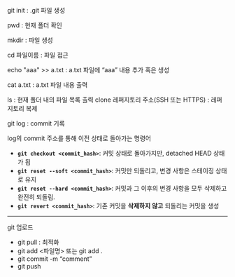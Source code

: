 git init : .git 파일 생성

pwd : 현재 폴더 확인

mkdir : 파일 생성

cd 파일이름 : 파일 접근

echo "aaa" >> a.txt : a.txt 파일에 “aaa” 내용 추가 혹은 생성

cat a.txt : a.txt 파일 내용 출력

ls : 현재 폴더 내의 파일 목록 출력
clone 레퍼지토리 주소(SSH 또는 HTTPS) : 레퍼지토리 복제

git log : commit 기록

log의 commit 주소를 통해 이전 상태로 돌아가는 명령어

- **`git checkout <commit_hash>`**: 커밋 상태로 돌아가지만, detached HEAD 상태가 됨
- **`git reset --soft <commit_hash>`**: 커밋만 되돌리고, 변경 사항은 스테이징 상태로 유지
- **`git reset --hard <commit_hash>`**: 커밋과 그 이후의 변경 사항을 모두 삭제하고 완전히 되돌림.
- **`git revert <commit_hash>`**: 기존 커밋을 **삭제하지 않고** 되돌리는 커밋을 생성

---

git 업로드

- git pull : 최적화
- git add <파일명>  또는 git add .
- git commit -m “comment”
- git push